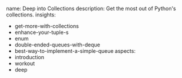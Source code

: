 name: Deep into Collections
description: Get the most out of Python's collections.
insights:
  - get-more-with-collections
  - enhance-your-tuple-s
  - enum
  - double-ended-queues-with-deque
  - best-way-to-implement-a-simple-queue
aspects:
  - introduction
  - workout
  - deep
